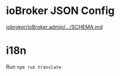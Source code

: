 # ioBroker JSON Config

[iobroker/ioBroker.admin/.../SCHEMA.md](https://github.com/ioBroker/ioBroker.admin/blob/master/src-rx/src/components/JsonConfigComponent/SCHEMA.md)

# i18n

Run `npm run translate`
